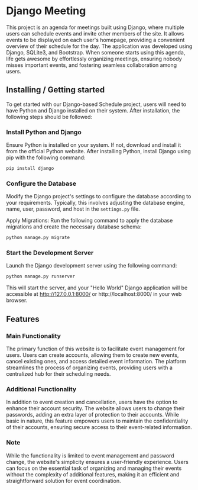 # Django Meeting

This project is an agenda for meetings built using Django, where multiple users can schedule events and invite other members of the site. It allows events to be displayed on each user's homepage, providing a convenient overview of their schedule for the day. The application was developed using Django, SQLite3, and Bootstrap. When someone starts using this agenda, life gets awesome by effortlessly organizing meetings, ensuring nobody misses important events, and fostering seamless collaboration among users.

## Installing / Getting started

To get started with our Django-based Schedule project, users will need to have Python and Django installed on their system. After installation, the following steps should be followed:

### Install Python and Django
Ensure Python is installed on your system. If not, download and install it from the official Python website. After installing Python, install Django using pip with the following command:

```bash
pip install django
```

### Configure the Database
Modify the Django project's settings to configure the database according to your requirements. Typically, this involves adjusting the database engine, name, user, password, and host in the `settings.py` file.

Apply Migrations: Run the following command to apply the database migrations and create the necessary database schema:

``` bash
python manage.py migrate
```

### Start the Development Server
Launch the Django development server using the following command:

```bash
python manage.py runserver
```    

This will start the server, and your "Hello World" Django application will be accessible at http://127.0.0.1:8000/ or http://localhost:8000/ in your web browser.


## Features

### Main Functionality

The primary function of this website is to facilitate event management for users. Users can create accounts, allowing them to create new events, cancel existing ones, and access detailed event information. The platform streamlines the process of organizing events, providing users with a centralized hub for their scheduling needs.

### Additional Functionality

In addition to event creation and cancellation, users have the option to enhance their account security. The website allows users to change their passwords, adding an extra layer of protection to their accounts. While basic in nature, this feature empowers users to maintain the confidentiality of their accounts, ensuring secure access to their event-related information.

### Note
While the functionality is limited to event management and password change, the website's simplicity ensures a user-friendly experience. Users can focus on the essential task of organizing and managing their events without the complexity of additional features, making it an efficient and straightforward solution for event coordination.


